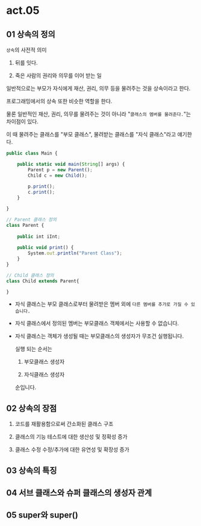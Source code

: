 # act.05

## 01 상속의 정의

`상속`의 사전적 의미

1. 뒤를 잇다.

2. 죽은 사람의 권리와 의무를 이어 받는 일

일반적으로는 부모가 자식에게 재산, 권리, 의무 등을 물려주는 것을 상속이라고 한다.

프로그래밍에서의 상속 또한 비슷한 역할을 한다.

물론 일반적인 재산, 권리, 의무를 물려주는 것이 아니라 "`클래스의 멤버를 물려준다.`"는 차이점이 있다.

이 때 물려주는 클래스를 "부모 클래스", 물려받는 클래스를 "자식 클래스"라고 얘기한다.


```Javascript
public class Main {

	public static void main(String[] args) {
		Parent p = new Parent();
		Child c = new Child();
		
		p.print();
		c.print();
	}

}

// Parent 클래스 정의
class Parent {
		
	public int iInt;
	
	public void print() {
		System.out.println("Parent Class");
	}
}

// Child 클래스 정의
class Child extends Parent{

}
```

- 자식 클래스는 부모 클래스로부터 물려받은 멤버 외에 `다른 멤버를 추가로 가질 수 있습니다.`

- 자식 클래스에서 정의된 멤버는 부모클래스 객체에서는 사용할 수 없습니다.

- 자식 클래스는 객체가 생성될 때는 부모클래스의 생성자가 무조건 실행됩니다.

	실행 되는 순서는
	
	1) 부모클래스 생성자
	
	2) 자식클래스 생성자
	
	순입니다.


## 02 상속의 장점

1. 코드를 재활용함으로써 간소화된 클래스 구조

2. 클래스의 기능 테스트에 대한 생산성 및 정확성 증가

3. 클래스 수정 수정/추가에 대한 유연성 및 확장성 증가

## 03 상속의 특징

## 04 서브 클래스와 슈퍼 클래스의 생성자 관계

## 05 super와 super()
